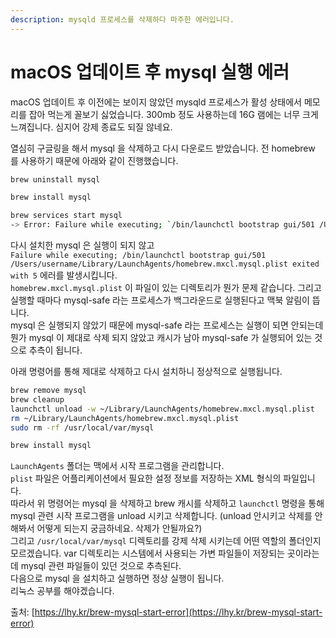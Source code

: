```yaml
---
description: mysqld 프로세스를 삭제하다 마주한 에러입니다.
---
```


# macOS 업데이트 후 mysql 실행 에러

macOS 업데이트 후 이전에는 보이지 않았던 mysqld 프로세스가 활성 상태에서 메모리를 잡아 먹는게 꼴보기 싫었습니다. 300mb 정도 사용하는데 16G 램에는 너무 크게 느껴집니다. 심지어 강제 종료도 되질 않네요.

열심히 구글링을 해서 mysql 을 삭제하고 다시 다운로드 받았습니다. 전 homebrew 를 사용하기 때문에 아래와 같이 진행했습니다.

```bash
brew uninstall mysql

brew install mysql

brew services start mysql
-> Error: Failure while executing; `/bin/launchctl bootstrap gui/501 /Users/devlee/Library/LaunchAgents/homebrew.mxcl.mysql.plist` exited with 5.
```

다시 설치한 mysql 은 실행이 되지 않고\
`Failure while executing; /bin/launchctl bootstrap gui/501 /Users/username/Library/LaunchAgents/homebrew.mxcl.mysql.plist exited with 5` 에러를 발생시킵니다.\
`homebrew.mxcl.mysql.plist` 이 파일이 있는 디렉토리가 뭔가 문제 같습니다. 그리고 실행할 때마다 mysql-safe 라는 프로세스가 백그라운드로 실행된다고 맥북 알림이 뜹니다.\
mysql 은 실행되지 않았기 때문에 mysql-safe 라는 프로세스는 실행이 되면 안되는데 뭔가 mysql 이 제대로 삭제 되지 않았고 캐시가 남아 mysql-safe 가 실행되어 있는 것으로 추측이 됩니다.

아래 명령어를 통해 제대로 삭제하고 다시 설치하니 정상적으로 실행됩니다.

```bash
brew remove mysql
brew cleanup
launchctl unload -w ~/Library/LaunchAgents/homebrew.mxcl.mysql.plist
rm ~/Library/LaunchAgents/homebrew.mxcl.mysql.plist
sudo rm -rf /usr/local/var/mysql

brew install mysql
```

`LaunchAgents` 폴더는 맥에서 시작 프로그램을 관리합니다.\
`plist` 파일은 어플리케이션에서 필요한 설정 정보를 저장하는 XML 형식의 파일입니다.\
따라서 위 명령어는 mysql 을 삭제하고 brew 캐시를 삭제하고 `launchctl` 명령을 통해 mysql 관련 시작 프로그램을 unload 시키고 삭제합니다. (unload 안시키고 삭제를 안해봐서 어떻게 되는지 궁금하네요. 삭제가 안될까요?)\
그리고 `/usr/local/var/mysql` 디렉토리를 강제 삭제 시키는데 어떤 역할의 폴더인지 모르겠습니다. var 디렉토리는 시스템에서 사용되는 가변 파일들이 저장되는 곳이라는데 mysql 관련 파일들이 있던 것으로 추측된다.\
다음으로 mysql 을 설치하고 실행하면 정상 실행이 됩니다.\
리눅스 공부를 해야겠습니다.

출처: [https://lhy.kr/brew-mysql-start-error](https://lhy.kr/brew-mysql-start-error)
